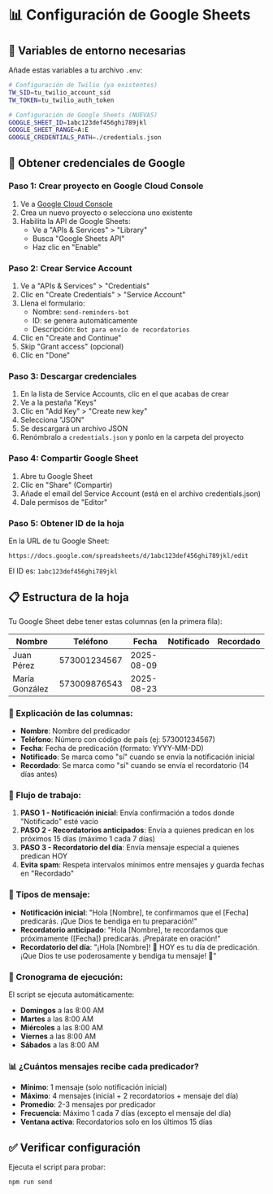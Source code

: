 # 📊 Configuración de Google Sheets

## 🔧 Variables de entorno necesarias

Añade estas variables a tu archivo `.env`:

```bash
# Configuración de Twilio (ya existentes)
TW_SID=tu_twilio_account_sid
TW_TOKEN=tu_twilio_auth_token

# Configuración de Google Sheets (NUEVAS)
GOOGLE_SHEET_ID=1abc123def456ghi789jkl
GOOGLE_SHEET_RANGE=A:E
GOOGLE_CREDENTIALS_PATH=./credentials.json
```

## 🔑 Obtener credenciales de Google

### Paso 1: Crear proyecto en Google Cloud Console

1. Ve a [Google Cloud Console](https://console.cloud.google.com/)
2. Crea un nuevo proyecto o selecciona uno existente
3. Habilita la API de Google Sheets:
   - Ve a "APIs & Services" > "Library"
   - Busca "Google Sheets API"
   - Haz clic en "Enable"

### Paso 2: Crear Service Account

1. Ve a "APIs & Services" > "Credentials"
2. Clic en "Create Credentials" > "Service Account"
3. Llena el formulario:
   - Nombre: `send-reminders-bot`
   - ID: se genera automáticamente
   - Descripción: `Bot para envío de recordatorios`
4. Clic en "Create and Continue"
5. Skip "Grant access" (opcional)
6. Clic en "Done"

### Paso 3: Descargar credenciales

1. En la lista de Service Accounts, clic en el que acabas de crear
2. Ve a la pestaña "Keys"
3. Clic en "Add Key" > "Create new key"
4. Selecciona "JSON"
5. Se descargará un archivo JSON
6. Renómbralo a `credentials.json` y ponlo en la carpeta del proyecto

### Paso 4: Compartir Google Sheet

1. Abre tu Google Sheet
2. Clic en "Share" (Compartir)
3. Añade el email del Service Account (está en el archivo credentials.json)
4. Dale permisos de "Editor"

### Paso 5: Obtener ID de la hoja

En la URL de tu Google Sheet:

```
https://docs.google.com/spreadsheets/d/1abc123def456ghi789jkl/edit
```

El ID es: `1abc123def456ghi789jkl`

## 📋 Estructura de la hoja

Tu Google Sheet debe tener estas columnas (en la primera fila):

| Nombre         | Teléfono     | Fecha      | Notificado | Recordado |
| -------------- | ------------ | ---------- | ---------- | --------- |
| Juan Pérez     | 573001234567 | 2025-08-09 |            |           |
| María González | 573009876543 | 2025-08-23 |            |           |

### 📝 Explicación de las columnas:

- **Nombre**: Nombre del predicador
- **Teléfono**: Número con código de país (ej: 573001234567)
- **Fecha**: Fecha de predicación (formato: YYYY-MM-DD)
- **Notificado**: Se marca como "sí" cuando se envía la notificación inicial
- **Recordado**: Se marca como "sí" cuando se envía el recordatorio (14 días antes)

### 🔄 Flujo de trabajo:

1. **PASO 1 - Notificación inicial**: Envía confirmación a todos donde "Notificado" esté vacío
2. **PASO 2 - Recordatorios anticipados**: Envía a quienes predican en los próximos 15 días (máximo 1 cada 7 días)
3. **PASO 3 - Recordatorio del día**: Envía mensaje especial a quienes predican HOY
4. **Evita spam**: Respeta intervalos mínimos entre mensajes y guarda fechas en "Recordado"

### 📱 Tipos de mensaje:

- **Notificación inicial**: "Hola [Nombre], te confirmamos que el [Fecha] predicarás. ¡Que Dios te bendiga en tu preparación!"
- **Recordatorio anticipado**: "Hola [Nombre], te recordamos que próximamente ([Fecha]) predicarás. ¡Prepárate en oración!"
- **Recordatorio del día**: "¡Hola [Nombre]! 🎤 HOY es tu día de predicación. ¡Que Dios te use poderosamente y bendiga tu mensaje! 🙏"

### 📅 Cronograma de ejecución:

El script se ejecuta automáticamente:

- **Domingos** a las 8:00 AM
- **Martes** a las 8:00 AM
- **Miércoles** a las 8:00 AM
- **Viernes** a las 8:00 AM
- **Sábados** a las 8:00 AM

### 📊 ¿Cuántos mensajes recibe cada predicador?

- **Mínimo**: 1 mensaje (solo notificación inicial)
- **Máximo**: 4 mensajes (inicial + 2 recordatorios + mensaje del día)
- **Promedio**: 2-3 mensajes por predicador
- **Frecuencia**: Máximo 1 cada 7 días (excepto el mensaje del día)
- **Ventana activa**: Recordatorios solo en los últimos 15 días

## ✅ Verificar configuración

Ejecuta el script para probar:

```bash
npm run send
```
